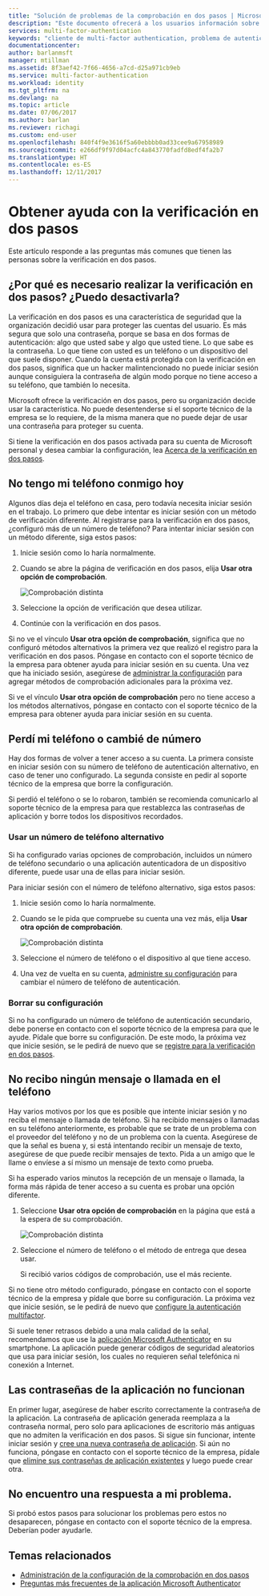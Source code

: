 ```yaml
---
title: "Solución de problemas de la comprobación en dos pasos | Microsoft Docs"
description: "Este documento ofrecerá a los usuarios información sobre qué hacer si se encuentran con un problema con Azure Multi-Factor Authentication"
services: multi-factor-authentication
keywords: "cliente de multi-factor authentication, problema de autenticación, identificador de correlación"
documentationcenter: 
author: barlanmsft
manager: mtillman
ms.assetid: 8f3aef42-7f66-4656-a7cd-d25a971cb9eb
ms.service: multi-factor-authentication
ms.workload: identity
ms.tgt_pltfrm: na
ms.devlang: na
ms.topic: article
ms.date: 07/06/2017
ms.author: barlan
ms.reviewer: richagi
ms.custom: end-user
ms.openlocfilehash: 840f4f9e3616f5a60ebbbb0ad33cee9a67958989
ms.sourcegitcommit: e266df9f97d04acfc4a843770fadfd8edf4fa2b7
ms.translationtype: HT
ms.contentlocale: es-ES
ms.lasthandoff: 12/11/2017
---
```

# <a name="get-help-with-two-step-verification"></a>Obtener ayuda con la verificación en dos pasos
Este artículo responde a las preguntas más comunes que tienen las personas sobre la verificación en dos pasos.

## <a name="why-do-i-have-to-perform-two-step-verification-can-i-turn-it-off"></a>¿Por qué es necesario realizar la verificación en dos pasos? ¿Puedo desactivarla?

La verificación en dos pasos es una característica de seguridad que la organización decidió usar para proteger las cuentas del usuario. Es más segura que solo una contraseña, porque se basa en dos formas de autenticación: algo que usted sabe y algo que usted tiene. Lo que sabe es la contraseña. Lo que tiene con usted es un teléfono o un dispositivo del que suele disponer. Cuando la cuenta está protegida con la verificación en dos pasos, significa que un hacker malintencionado no puede iniciar sesión aunque consiguiera la contraseña de algún modo porque no tiene acceso a su teléfono, que también lo necesita.

Microsoft ofrece la verificación en dos pasos, pero su organización decide usar la característica. No puede desentenderse si el soporte técnico de la empresa se lo requiere, de la misma manera que no puede dejar de usar una contraseña para proteger su cuenta.

Si tiene la verificación en dos pasos activada para su cuenta de Microsoft personal y desea cambiar la configuración, lea [Acerca de la verificación en dos pasos](https://support.microsoft.com/help/12408/microsoft-account-about-two-step-verification).

## <a name="i-dont-have-my-phone-with-me-today"></a>No tengo mi teléfono conmigo hoy

Algunos días deja el teléfono en casa, pero todavía necesita iniciar sesión en el trabajo. Lo primero que debe intentar es iniciar sesión con un método de verificación diferente. Al registrarse para la verificación en dos pasos, ¿configuró más de un número de teléfono? Para intentar iniciar sesión con un método diferente, siga estos pasos:

1. Inicie sesión como lo haría normalmente.
2. Cuando se abre la página de verificación en dos pasos, elija **Usar otra opción de comprobación**.

   ![Comprobación distinta](./media/multi-factor-authentication-end-user-troubleshoot/diff_option.png)

3. Seleccione la opción de verificación que desea utilizar.
4. Continúe con la verificación en dos pasos.

Si no ve el vínculo **Usar otra opción de comprobación**, significa que no configuró métodos alternativos la primera vez que realizó el registro para la verificación en dos pasos. Póngase en contacto con el soporte técnico de la empresa para obtener ayuda para iniciar sesión en su cuenta. Una vez que ha iniciado sesión, asegúrese de [administrar la configuración](multi-factor-authentication-end-user-manage-settings.md) para agregar métodos de comprobación adicionales para la próxima vez.

Si ve el vínculo **Usar otra opción de comprobación** pero no tiene acceso a los métodos alternativos, póngase en contacto con el soporte técnico de la empresa para obtener ayuda para iniciar sesión en su cuenta.

## <a name="i-lost-my-phone-or-got-a-new-number"></a>Perdí mi teléfono o cambié de número
Hay dos formas de volver a tener acceso a su cuenta. La primera consiste en iniciar sesión con su número de teléfono de autenticación alternativo, en caso de tener uno configurado. La segunda consiste en pedir al soporte técnico de la empresa que borre la configuración.

Si perdió el teléfono o se lo robaron, también se recomienda comunicarlo al soporte técnico de la empresa para que restablezca las contraseñas de aplicación y borre todos los dispositivos recordados.

### <a name="use-an-alternate-phone-number"></a>Usar un número de teléfono alternativo
Si ha configurado varias opciones de comprobación, incluidos un número de teléfono secundario o una aplicación autenticadora de un dispositivo diferente, puede usar una de ellas para iniciar sesión.

Para iniciar sesión con el número de teléfono alternativo, siga estos pasos:

1. Inicie sesión como lo haría normalmente.
2. Cuando se le pida que compruebe su cuenta una vez más, elija **Usar otra opción de comprobación**.

   ![Comprobación distinta](./media/multi-factor-authentication-end-user-troubleshoot/diff_option.png)

3. Seleccione el número de teléfono o el dispositivo al que tiene acceso.
4. Una vez de vuelta en su cuenta, [administre su configuración](multi-factor-authentication-end-user-manage-settings.md) para cambiar el número de teléfono de autenticación.

### <a name="clear-your-settings"></a>Borrar su configuración
Si no ha configurado un número de teléfono de autenticación secundario, debe ponerse en contacto con el soporte técnico de la empresa para que le ayude. Pídale que borre su configuración. De este modo, la próxima vez que inicie sesión, se le pedirá de nuevo que se [registre para la verificación en dos pasos](multi-factor-authentication-end-user-first-time.md).

## <a name="i-am-not-receiving-a-text-or-call-on-my-phone"></a>No recibo ningún mensaje o llamada en el teléfono
Hay varios motivos por los que es posible que intente iniciar sesión y no reciba el mensaje o llamada de teléfono. Si ha recibido mensajes o llamadas en su teléfono anteriormente, es probable que se trate de un problema con el proveedor del teléfono y no de un problema con la cuenta. Asegúrese de que la señal es buena y, si está intentando recibir un mensaje de texto, asegúrese de que puede recibir mensajes de texto. Pida a un amigo que le llame o envíese a sí mismo un mensaje de texto como prueba.

Si ha esperado varios minutos la recepción de un mensaje o llamada, la forma más rápida de tener acceso a su cuenta es probar una opción diferente.

1. Seleccione **Usar otra opción de comprobación** en la página que está a la espera de su comprobación.

    ![Comprobación distinta](./media/multi-factor-authentication-end-user-troubleshoot/diff_option.png)
2. Seleccione el número de teléfono o el método de entrega que desea usar.

    Si recibió varios códigos de comprobación, use el más reciente.

Si no tiene otro método configurado, póngase en contacto con el soporte técnico de la empresa y pídale que borre su configuración. La próxima vez que inicie sesión, se le pedirá de nuevo que [configure la autenticación multifactor](multi-factor-authentication-end-user-first-time.md).

Si suele tener retrasos debido a una mala calidad de la señal, recomendamos que use la [aplicación Microsoft Authenticator](microsoft-authenticator-app-how-to.md) en su smartphone. La aplicación puede generar códigos de seguridad aleatorios que usa para iniciar sesión, los cuales no requieren señal telefónica ni conexión a Internet.

## <a name="app-passwords-are-not-working"></a>Las contraseñas de la aplicación no funcionan
En primer lugar, asegúrese de haber escrito correctamente la contraseña de la aplicación. La contraseña de aplicación generada reemplaza a la contraseña normal, pero solo para aplicaciones de escritorio más antiguas que no admiten la verificación en dos pasos. Si sigue sin funcionar, intente iniciar sesión y [cree una nueva contraseña de aplicación](multi-factor-authentication-end-user-app-passwords.md).  Si aún no funciona, póngase en contacto con el soporte técnico de la empresa, pídale que [elimine sus contraseñas de aplicación existentes](../multi-factor-authentication-manage-users-and-devices.md) y luego puede crear otra.

## <a name="i-didnt-find-an-answer-to-my-problem"></a>No encuentro una respuesta a mi problema.
Si probó estos pasos para solucionar los problemas pero estos no desaparecen, póngase en contacto con el soporte técnico de la empresa. Deberían poder ayudarle.

## <a name="related-topics"></a>Temas relacionados
* [Administración de la configuración de la comprobación en dos pasos](multi-factor-authentication-end-user-manage-settings.md)  
* [Preguntas más frecuentes de la aplicación Microsoft Authenticator](microsoft-authenticator-app-faq.md)
